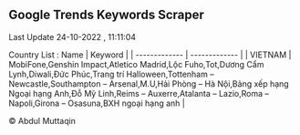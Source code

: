 

## Google Trends Keywords Scraper 
 
Last Update 24-10-2022 , 11:11:04

Country List :
 Name  | Keyword |
| ------------- | ------------- |
| VIETNAM | MobiFone,Genshin Impact,Atletico Madrid,Lộc Fuho,Tot,Dương Cẩm Lynh,Diwali,Đức Phúc,Trang trí Halloween,Tottenham – Newcastle,Southampton – Arsenal,M.U,Hải Phòng – Hà Nội,Bảng xếp hạng Ngoại hạng Anh,Đỗ Mỹ Linh,Reims – Auxerre,Atalanta – Lazio,Roma – Napoli,Girona – Osasuna,BXH ngoại hạng anh |



© Abdul Muttaqin 
